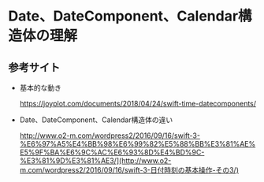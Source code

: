 # Date、DateComponent、Calendar構造体の理解

## 参考サイト



- 基本的な動き

  https://joyplot.com/documents/2018/04/24/swift-time-datecomponents/

- Date、DateComponent、Calendar構造体の違い

  http://www.o2-m.com/wordpress2/2016/09/16/swift-3-%E6%97%A5%E4%BB%98%E6%99%82%E5%88%BB%E3%81%AE%E5%9F%BA%E6%9C%AC%E6%93%8D%E4%BD%9C-%E3%81%9D%E3%81%AE3/](http://www.o2-m.com/wordpress2/2016/09/16/swift-3-日付時刻の基本操作-その3/)
